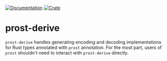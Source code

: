 [![Documentation](https://docs.rs/prost-derive/badge.svg)](https://docs.rs/prost-derive/)
[![Crate](https://img.shields.io/crates/v/prost-derive.svg)](https://crates.io/crates/prost-derive)

# prost-derive

`prost-derive` handles generating encoding and decoding implementations for Rust
types annotated with `prost` annotation. For the most part, users of `prost`
shouldn't need to interact with `prost-derive` directly.
